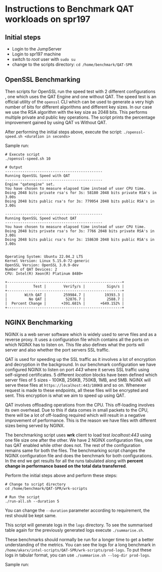 # Instructions to Benchmark QAT workloads on spr197

## Initial steps

- Login to the JumpServer
- Login to spr197 machine
- switch to _root_ user with `sudo su`
- change to the scripts directory: `cd /home/benchmark/QAT-SPR`

## OpenSSL Benchmarking

Then scripts for OpenSSL run the speed test with 2 different configurations , one which uses the QAT Engine and one without QAT. The speed test is an official utility of the `openssl` CLI which can be used to generate a very high number of bits for different algorithms and different key sizes. In our case we use the RSA algorithm with the key size as 2048 bits. This performs multiple private and public key operations. The script prints the percentage improvement gained by using QAT vs Without QAT.

After performing the initial steps above, execute the script: `./openssl-speed.sh <duration in seconds>`

Sample run:

```
# Execute script
./openssl-speed.sh 10

# Output
---------------------------------------------
Running OpenSSL Speed with QAT
---------------------------------------------
Engine "qatengine" set.
You have chosen to measure elapsed time instead of user CPU time.
Doing 2048 bits private rsa's for 3s: 58180 2048 bits private RSA's in 3.00s
Doing 2048 bits public rsa's for 3s: 779954 2048 bits public RSA's in 3.00s

---------------------------------------------
Running OpenSSL Speed without QAT
---------------------------------------------
You have chosen to measure elapsed time instead of user CPU time.
Doing 2048 bits private rsa's for 3s: 7766 2048 bits private RSA's in 3.00s
Doing 2048 bits public rsa's for 3s: 158630 2048 bits public RSA's in 3.00s


Operating System: Ubuntu 22.04.2 LTS
Kernel Version: Linux 5.15.0-72-generic
OpenSSL Version: OpenSSL 3.0.9-dev
Number of QAT Devices: 2
CPU: Intel(R) Xeon(R) Platinum 8480+

+-----------------------------------------------------+
|            Test |        Verify/s |          Sign/s |
+-----------------------------------------------------+
|        With QAT |        259984.7 |         19393.3 |
|          No QAT |         52876.7 |          2588.7 |
|  Percent Change |       +391.681% |       +649.152% |
+-----------------------------------------------------+
```

## NGINX Benchmarking

NGINX is a web server software which is widely used to serve files and as a reverse proxy. It uses a configuration file which contains all the ports on which NGINX has to listen on. This file also defines what the ports will server and also whether the port servers SSL traffic.

QAT is used for speeding up the SSL traffic as it involves a lot of encryption and decryption in the background. In our benchmark configuration we have configured NGINX to listen on port _443_ where it serves SSL traffic using self-signed certificates. 5 different _location_ blocks have been defined which server files of 5 sizes - 100KB, 256KB, 750KB, 1MB, and 5MB. NGINX will serve these files at `https://localhost:443/100KB` and so on. Whenever request is made to these endpoints, all these files will be encrypted and sent. This encryption is what we aim to speed up using QAT.

QAT involves offloading operations from the CPU. This off-loading involves its own overhead. Due to this if data comes in small packets to the CPU, there will be a lot of off-loading required which will result in a negative improvement of performance. This is the reason we have files with different sizes being served by NGINX.

The benchmarking script uses **wrk** client to load test _localhost:443_ using one file size one after the other. We have 2 NGINX configuration files, one has QAT enabled while other does not. The rest of the configuration remains same for both the files. The benchmarking script changes the NGINX configuration file and does the benchmark for both configurations. In the end we get results for all the runs tabulated along with **percent change in performance based on the total data transferred**.

Perform the initial steps above and perform these steps:

```
# Change to script directory
cd /home/benchmark/QAT-SPR/wrk-scripts

# Run the script
./run-all.sh --duration 5
```

You can change the `--duration` parameter according to requirement, the rest should be kept same.

This script will generate logs in the `logs` directory. To see the summarised table again for the previously generated logs execute `./summarise.sh`.

These benchmarks should normally be run for a longer time to get a better understanding of the metrics. You can see the logs for a long benchmark in `/home/akarx/intel-scripts/QAT-SPR/wrk-scripts/prod-logs`. To put these logs in tabular format, you can use `./summarise.sh --log-dir prod-logs`.

Sample run:

```

```

